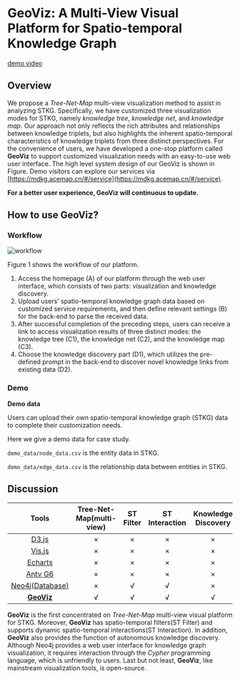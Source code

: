 # GeoViz: A Multi-View Visual Platform for Spatio-temporal Knowledge Graph

[demo video](https://youtu.be/atH23KQ7Lyw)

## Overview

We propose a *Tree-Net-Map* multi-view visualization method to assist in analyzing STKG. Specifically, we have customized three visualization modes for STKG, namely *knowledge tree*, *knowledge net*, and *knowledge map*. Our approach not only reflects the rich attributes and relationships between knowledge triplets, but also highlights the inherent spatio-temporal characteristics of knowledge triplets from three distinct perspectives. For the convenience of users, we have developed a one-stop platform called **GeoViz** to support customized visualization needs with an easy-to-use web user interface. The high level system design of our GeoViz is shown in Figure. Demo visitors can explore our services via [https://mdkg.acemap.cn/#/service](https://mdkg.acemap.cn/#/service).

**For a better user experience, GeoViz will continuous to update.**

## How to use GeoViz?

### Workflow

![workflow](https://github.com/JeremyChou28/GeoViz/blob/main/workflow.jpg)

Figure 1 shows the workflow of our platform.

1. Access the homepage (A) of our platform through the web user interface, which consists of two parts: visualization and knowledge discovery.
2. Upload users’ spatio-temporal knowledge graph data based on customized service requirements, and then define relevant settings (B) for the back-end to parse the received data.
3. After successful completion of the preceding steps, users can receive a link to access visualization results of three distinct modes: the knowledge tree (C1), the knowledge net (C2), and the knowledge map (C3).
4. Choose the knowledge discovery part (D1), which utilizes the pre-defined prompt in the back-end to discover novel knowledge links from existing data (D2).

### Demo

**Demo data**

Users can upload their own spatio-temporal knowledge graph (STKG) data to complete their customization needs.

Here we give a demo data for case study.

`demo_data/node_data.csv` is the entity data in STKG.

`demo_data/edge_data.csv` is the relationship data between entities in STKG.


## Discussion

|                        Tools                        | Tree-Net-Map(multi-view) | ST Filter | ST Interaction | Knowledge Discovery | Open Source |
| :-------------------------------------------------: | :----------------------: | :-------: | :------------: | :-----------------: | :---------: |
|             [D3.js](https://d3js.org/)              |            ×             |     ×     |       ×        |          ×          |      √      |
|            [Vis.js](https://visjs.org/)             |            ×             |     ×     |       ×        |          ×          |      √      |
| [Echarts](https://echarts.apache.org/zh/index.html) |            ×             |     ×     |       ×        |          ×          |      √      |
|       [Antv G6](https://antv-g6.gitee.io/zh/)       |            ×             |     ×     |       ×        |          ×          |      √      |
|        [Neo4j(Database)](https://neo4j.com/)        |            ×             |     √     |       √        |          ×          |      √      |
|        **[GeoViz](https://mdkg.acemap.cn/)**        |            √             |     √     |       √        |          √          |      √      |

**GeoViz** is the first concentrated on *Tree-Net-Map* multi-view visual platform for STKG. Moreover, **GeoViz** has spatio-temporal
filters(ST Filter) and supports dynamic spatio-temporal interactions(ST Interaction). In addition, **GeoViz** also provides the function of autonomous knowledge discovery. Although Neo4j provides a web user interface for knowledge graph visualization, it requires interaction through the *Cypher* programming language, which is unfriendly to users. Last but not least, **GeoViz**, like mainstream visualization tools, is open-source.
